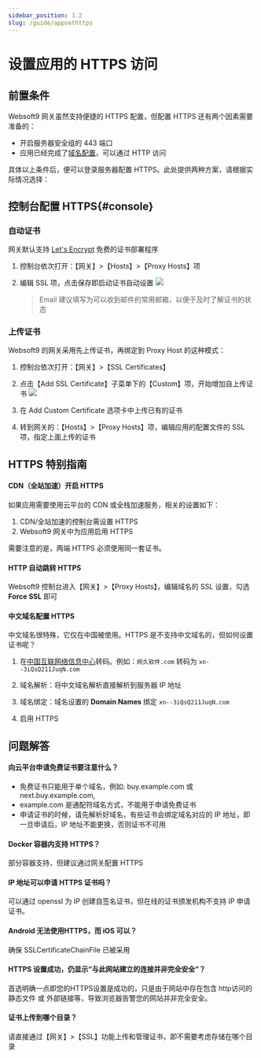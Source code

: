 ```yaml
---
sidebar_position: 1.2
slug: /guide/appsethttps
---
```


# 设置应用的 HTTPS 访问


## 前置条件

Websoft9 网关虽然支持便捷的 HTTPS 配置，但配置 HTTPS 还有两个因素需要准备的：

- 开启服务器安全组的 443 端口
- 应用已经完成了[域名配置](./appsetdomain.md)，可以通过 HTTP 访问

具体以上条件后，便可以登录服务器配置 HTTPS。此处提供两种方案，请根据实际情况选择：  

## 控制台配置 HTTPS{#console}

### 自动证书

网关默认支持 [Let's Encrypt](https://letsencrypt.org/) 免费的证书部署程序

1. 控制台依次打开：【网关】>【Hosts】>【Proxy Hosts】项

2. 编辑 SSL 项，点击保存即启动证书自动设置
   ![](https://libs.websoft9.com/Websoft9/DocsPicture/zh/websoft9/websoft9-gateway-setautohttps.png)

   > Email 建议填写为可以收到邮件的常用邮箱，以便于及时了解证书的状态

### 上传证书

Websoft9 的网关采用先上传证书，再绑定到 Proxy Host 的这种模式：

1. 控制台依次打开：【网关】>【SSL Certificates】

2. 点击【Add SSL Certificate】子菜单下的【Custom】项，开始增加自上传证书
   ![](https://libs.websoft9.com/Websoft9/DocsPicture/zh/websoft9/websoft9-gateway-addcustomssl.png)

3. 在 Add Custom Certificate 选项卡中上传已有的证书

4. 转到网关的：【Hosts】>【Proxy Hosts】项，编辑应用的配置文件的 SSL 项，指定上面上传的证书

##  HTTPS 特别指南

#### CDN（全站加速）开启 HTTPS

如果应用需要使用云平台的 CDN 或全栈加速服务，相关的设置如下：

1. CDN/全站加速的控制台需设置 HTTPS
2. Websoft9 网关中为应用启用 HTTPS

需要注意的是，两端 HTTPS 必须使用同一套证书。

#### HTTP 自动跳转 HTTPS

Websoft9 控制台进入【网关】>【Proxy Hosts】，编辑域名的 SSL 设置，勾选**Force SSL** 即可

#### 中文域名配置 HTTPS

中文域名很特殊，它仅在中国被使用。HTTPS 是不支持中文域名的，但如何设置证书呢？

1. 在[中国互联网络信息中心](http://www.cnnic.cn/jczyfw/zwym/zgymzcjsy/201206/t20120612_26523.htm)转码。例如：`网久软件.com` 转码为 `xn--3iQsQ211JuqN.com`

2. 域名解析：将中文域名解析直接解析到服务器 IP 地址

3. 域名绑定：域名设置的 **Domain Names** 绑定 `xn--3iQsQ211JuqN.com`  

4. 启用 HTTPS



## 问题解答

#### 向云平台申请免费证书要注意什么？

*   免费证书只能用于单个域名，例如: buy.example.com 或 next.buy.example.com,
*   example.com 是通配符域名方式，不能用于申请免费证书
*   申请证书的时候，请先解析好域名，有些证书会绑定域名对应的 IP 地址，即一旦申请后，IP 地址不能更换，否则证书不可用


#### Docker 容器内支持 HTTPS？

部分容器支持，但建议通过网关配置 HTTPS

#### IP 地址可以申请 HTTPS 证书吗？

可以通过 openssl 为 IP 创建自签名证书，但在线的证书颁发机构不支持 IP 申请证书。  

#### Android 无法使用HTTPS，而 iOS 可以？

确保 SSLCertificateChainFile 已被采用

#### HTTPS 设置成功，仍显示“与此网站建立的连接并非完全安全”？

首选明确一点即您的HTTPS设置是成功的，只是由于网站中存在包含 http访问的静态文件 或 外部链接等，导致浏览器告警您的网站并非完全安全。

#### 证书上传到哪个目录？

请直接通过【网关】>【SSL】功能上传和管理证书，即不需要考虑存储在哪个目录

